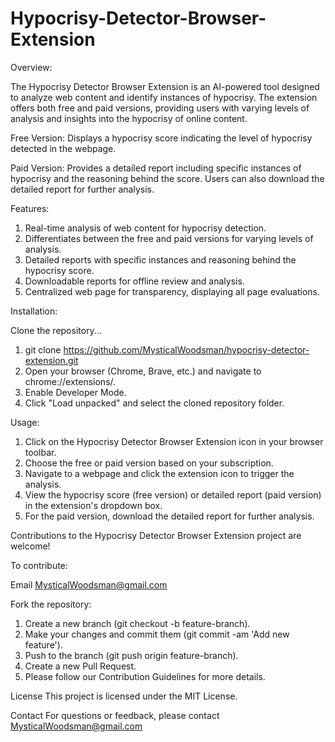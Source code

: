 # Hypocrisy-Detector-Browser-Extension

Overview:

The Hypocrisy Detector Browser Extension is an AI-powered tool designed to analyze web content and identify instances of hypocrisy. The extension offers both free and paid versions, providing users with varying levels of analysis and insights into the hypocrisy of online content.

Free Version: Displays a hypocrisy score indicating the level of hypocrisy detected in the webpage.

Paid Version: Provides a detailed report including specific instances of hypocrisy and the reasoning behind the score. Users can also download the detailed report for further analysis.

Features:
1) Real-time analysis of web content for hypocrisy detection.
2) Differentiates between the free and paid versions for varying levels of analysis.
3) Detailed reports with specific instances and reasoning behind the hypocrisy score.
4) Downloadable reports for offline review and analysis.
5) Centralized web page for transparency, displaying all page evaluations.

Installation:

Clone the repository...

1) git clone https://github.com/MysticalWoodsman/hypocrisy-detector-extension.git
2) Open your browser (Chrome, Brave, etc.) and navigate to chrome://extensions/.
3) Enable Developer Mode.
4) Click "Load unpacked" and select the cloned repository folder.

Usage:
1) Click on the Hypocrisy Detector Browser Extension icon in your browser toolbar.
2) Choose the free or paid version based on your subscription.
3) Navigate to a webpage and click the extension icon to trigger the analysis.
4) View the hypocrisy score (free version) or detailed report (paid version) in the extension's dropdown box.
5) For the paid version, download the detailed report for further analysis.

Contributions to the Hypocrisy Detector Browser Extension project are welcome!

To contribute:

Email MysticalWoodsman@gmail.com

Fork the repository:
1) Create a new branch (git checkout -b feature-branch).
2) Make your changes and commit them (git commit -am 'Add new feature').
3) Push to the branch (git push origin feature-branch).
4) Create a new Pull Request.
5) Please follow our Contribution Guidelines for more details.

License
This project is licensed under the MIT License.

Contact
For questions or feedback, please contact MysticalWoodsman@gmail.com
